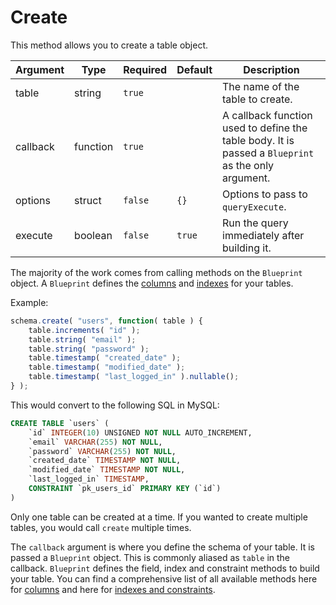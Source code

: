 # Create

This method allows you to create a table object.

| Argument | Type     | Required | Default | Description                                                                                         |
| -------- | -------- | -------- | ------- | --------------------------------------------------------------------------------------------------- |
| table    | string   | `true`   |         | The name of the table to create.                                                                    |
| callback | function | `true`   |         | A callback function used to define the table body. It is passed a `Blueprint` as the only argument. |
| options  | struct   | `false`  | `{}`    | Options to pass to `queryExecute`.                                                                  |
| execute  | boolean  | `false`  | `true`  | Run the query immediately after building it.                                                        |

The majority of the work comes from calling methods on the `Blueprint` object. A `Blueprint` defines the [columns](columns.md) and [indexes](broken-reference) for your tables.

Example:

```javascript
schema.create( "users", function( table ) {
    table.increments( "id" );
    table.string( "email" );
    table.string( "password" );
    table.timestamp( "created_date" );
    table.timestamp( "modified_date" );
    table.timestamp( "last_logged_in" ).nullable();
} );
```

This would convert to the following SQL in MySQL:

```sql
CREATE TABLE `users` (
    `id` INTEGER(10) UNSIGNED NOT NULL AUTO_INCREMENT,
    `email` VARCHAR(255) NOT NULL,
    `password` VARCHAR(255) NOT NULL,
    `created_date` TIMESTAMP NOT NULL,
    `modified_date` TIMESTAMP NOT NULL,
    `last_logged_in` TIMESTAMP,
    CONSTRAINT `pk_users_id` PRIMARY KEY (`id`)
)
```

Only one table can be created at a time. If you wanted to create multiple tables, you would call `create` multiple times.

The `callback` argument is where you define the schema of your table. It is passed a `Blueprint` object. This is commonly aliased as `table` in the callback. `Blueprint` defines the field, index and constraint methods to build your table. You can find a comprehensive list of all available methods here for [columns](https://github.com/ortus/qb/tree/b0b49b9b35032508e73231da3a39856a7bc9d21b/schema/columns.md) and here for [indexes and constraints](broken-reference).
